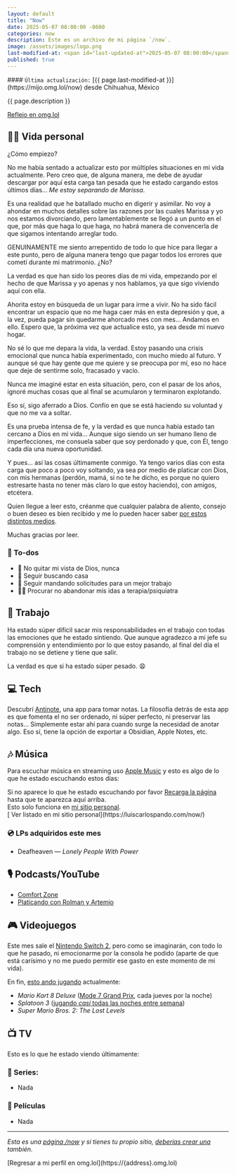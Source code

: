 ```yaml
---
layout: default
title: "Now"
date: 2025-05-07 08:00:00 -0600
categories: now
description: Este es un archivo de mi página `/now`.
image: /assets/images/logo.png
last-modified-at: <span id="last-updated-at">2025-05-07 08:00:00</span>
published: true
---
```


<div class="card last-updated my-3 text-center">
<div class="card-body rounded">
#### <code>Última actualización:</code> [{{ page.last-modified-at }}](https://mijo.omg.lol/now) desde Chihuahua, México
</div>
</div>

<p class="text-center">{{ page.description }}</p>

<p class="text-center">
<a class="btn btn-primary btn-sm" href="https://mijo.omg.lol/now">
<i class="fa-solid fa-heart"></i> Reflejo en omg.lol
</a>
</p>

## 👦🏻 Vida personal
¿Cómo empiezo?

No me había sentado a actualizar esto por múltiples situaciones en mi vida actualmente. Pero creo que, de alguna manera, me debe de ayudar descargar por aquí esta carga tan pesada que he estado cargando estos últimos días… *Me estoy separando de Marissa*.

Es una realidad que he batallado mucho en digerir y asimilar. No voy a ahondar en muchos detalles sobre las razones por las cuales Marissa y yo nos estamos divorciando, pero lamentablemente se llegó a un punto en el que, por más que haga lo que haga, no habrá manera de convencerla de que sigamos intentando arreglar todo.

GENUINAMENTE me siento arrepentido de todo lo que hice para llegar a este punto, pero de alguna manera tengo que pagar todos los errores que cometí durante mi matrimonio. ¿No?

La verdad es que han sido los peores días de mi vida, empezando por el hecho de que Marissa y yo apenas y nos hablamos, ya que sigo viviendo aquí con ella.

Ahorita estoy en búsqueda de un lugar para irme a vivir. No ha sido fácil encontrar un espacio que no me haga caer más en esta depresión y que, a la vez, pueda pagar sin quedarme ahorcado mes con mes… Andamos en ello. Espero que, la próxima vez que actualice esto, ya sea desde mi nuevo hogar.

No sé lo que me depara la vida, la verdad. Estoy pasando una crisis emocional que nunca había experimentado, con mucho miedo al futuro. Y aunque sé que hay gente que me quiere y se preocupa por mí, eso no hace que deje de sentirme solo, fracasado y vacío.

Nunca me imaginé estar en esta situación, pero, con el pasar de los años, ignoré muchas cosas que al final se acumularon y terminaron explotando.

Eso sí, sigo aferrado a Dios. Confío en que se está haciendo su voluntad y que no me va a soltar.

Es una prueba intensa de fe, y la verdad es que nunca había estado tan cercano a Dios en mi vida… Aunque sigo siendo un ser humano lleno de imperfecciones, me consuela saber que soy perdonado y que, con Él, tengo cada día una nueva oportunidad.

Y pues… así las cosas últimamente conmigo. Ya tengo varios días con esta carga que poco a poco voy soltando, ya sea por medio de platicar con Dios, con mis hermanas (perdón, mamá, si no te he dicho, es porque no quiero estresarte hasta no tener más claro lo que estoy haciendo), con amigos, etcétera.

Quien llegue a leer esto, créanme que cualquier palabra de aliento, consejo o buen deseo es bien recibido y me lo pueden hacer saber [por estos distintos medios](https://luiscarlospando.com/contacto/).

Muchas gracias por leer.

### 📝 To-dos
- 🙏 No quitar mi vista de Dios, nunca
- 🏡 Seguir buscando casa
- 💼 Seguir mandando solicitudes para un mejor trabajo
- 🧑‍⚕️ Procurar no abandonar mis idas a terapia/psiquiatra

## 💼 Trabajo
Ha estado súper difícil sacar mis responsabilidades en el trabajo con todas las emociones que he estado sintiendo. Que aunque agradezco a mi jefe su comprensión y entendimiento por lo que estoy pasando, al final del día el trabajo no se detiene y tiene que salir.

La verdad es que si ha estado súper pesado. 😩

## 💻 Tech
Descubrí [Antinote](https://antinote.io/), una app para tomar notas. La filosofía detrás de esta app es que fomenta el no ser ordenado, ni súper perfecto, ni preservar las notas... Simplemente estar ahí para cuando surge la necesidad de anotar algo. Eso sí, tiene la opción de exportar a Obsidian, Apple Notes, etc.

## 🎶 Música
Para escuchar música en streaming uso [Apple Music](https://music.apple.com/profile/luiscarlospando) y esto es algo de lo que he estado escuchando estos días:

<ul id="lastfm-top-artists"></ul>

<div class="card">
<div class="card-body rounded text-center">
Si no aparece lo que he estado escuchando por favor <a class="btn btn-primary btn-sm" href="javascript:void(0)" onclick="location.reload(); return false;"><i class="fa-solid fa-rotate-right"></i> Recarga la página</a> hasta que te aparezca aquí arriba.
<br>
<span class="d-none">Esto solo funciona en <a href="https://luiscarlospando.com/now/">mi sitio personal</a>.</span>
</div>
</div>

<span class="omg-lol-now-page-element">
[<i class="fa-solid fa-up-right-from-square"></i> Ver listado en mi sitio personal](https://luiscarlospando.com/now/)
</span>

### 💿 LPs adquiridos este mes
- Deafheaven ― *Lonely People With Power*

## 🎙 Podcasts/YouTube
- [Comfort Zone](https://www.youtube.com/watch?v=3a3PPMFP-co)
- [Platicando con Rolman y Artemio](https://www.youtube.com/playlist?list=PLBG1h7BR7fLaUyhwNWJCxdy6bSU6k79t2)

## 🎮 Videojuegos
Este mes sale el [Nintendo Switch 2](https://www.nintendo.com/es-mx/gaming-systems/switch-2/features/), pero como se imaginarán, con todo lo que he pasado, ni emocionarme por la consola he podido (aparte de que está carísimo y no me puedo permitir ese gasto en este momento de mi vida).

En fin, [esto ando jugando](https://luiscarlospando.com/games) actualmente:

- *Mario Kart 8 Deluxe* ([Mode 7 Grand Prix](https://luiscarlospando.com/games/mario-kart/), cada jueves por la noche)
- *Splatoon 3* ([jugando *casi* todas las noches entre semana](https://luiscarlospando.com/games/splatoon/))
- *Super Mario Bros. 2: The Lost Levels*

## 📺 TV
Esto es lo que he estado viendo últimamente:

### 🎥 Series:
- Nada

### 🍿 Películas
- Nada

---

*Esta es una [página /now](https://nownownow.com/about) y si tienes tu propio sitio, [deberías crear una](https://nownownow.com/about) también.*

<span class="omg-lol-now-page-element">
[Regresar a mi perfil en omg.lol](https://{address}.omg.lol)
</span>
